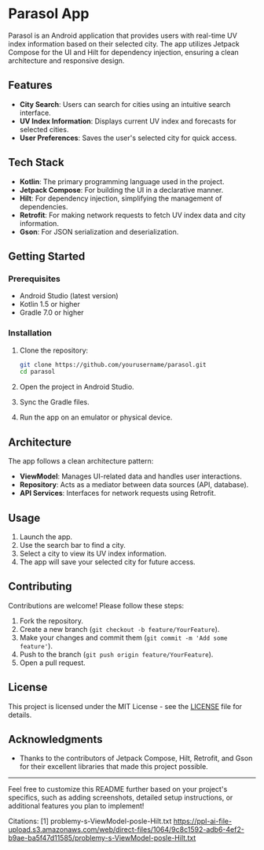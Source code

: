# Parasol App

Parasol is an Android application that provides users with real-time UV index information based on their selected city. The app utilizes Jetpack Compose for the UI and Hilt for dependency injection, ensuring a clean architecture and responsive design.

## Features

- **City Search**: Users can search for cities using an intuitive search interface.
- **UV Index Information**: Displays current UV index and forecasts for selected cities.
- **User Preferences**: Saves the user's selected city for quick access.

## Tech Stack

- **Kotlin**: The primary programming language used in the project.
- **Jetpack Compose**: For building the UI in a declarative manner.
- **Hilt**: For dependency injection, simplifying the management of dependencies.
- **Retrofit**: For making network requests to fetch UV index data and city information.
- **Gson**: For JSON serialization and deserialization.

## Getting Started

### Prerequisites

- Android Studio (latest version)
- Kotlin 1.5 or higher
- Gradle 7.0 or higher

### Installation

1. Clone the repository:
   ```bash
   git clone https://github.com/yourusername/parasol.git
   cd parasol
   ```

2. Open the project in Android Studio.

3. Sync the Gradle files.

4. Run the app on an emulator or physical device.

## Architecture

The app follows a clean architecture pattern:

- **ViewModel**: Manages UI-related data and handles user interactions.
- **Repository**: Acts as a mediator between data sources (API, database).
- **API Services**: Interfaces for network requests using Retrofit.
  
## Usage

1. Launch the app.
2. Use the search bar to find a city.
3. Select a city to view its UV index information.
4. The app will save your selected city for future access.

## Contributing

Contributions are welcome! Please follow these steps:

1. Fork the repository.
2. Create a new branch (`git checkout -b feature/YourFeature`).
3. Make your changes and commit them (`git commit -m 'Add some feature'`).
4. Push to the branch (`git push origin feature/YourFeature`).
5. Open a pull request.

## License

This project is licensed under the MIT License - see the [LICENSE](LICENSE) file for details.

## Acknowledgments

- Thanks to the contributors of Jetpack Compose, Hilt, Retrofit, and Gson for their excellent libraries that made this project possible.

---

Feel free to customize this README further based on your project's specifics, such as adding screenshots, detailed setup instructions, or additional features you plan to implement!

Citations:
[1] problemy-s-ViewModel-posle-Hilt.txt https://ppl-ai-file-upload.s3.amazonaws.com/web/direct-files/1064/9c8c1592-adb6-4ef2-b9ae-ba5f47d11585/problemy-s-ViewModel-posle-Hilt.txt
